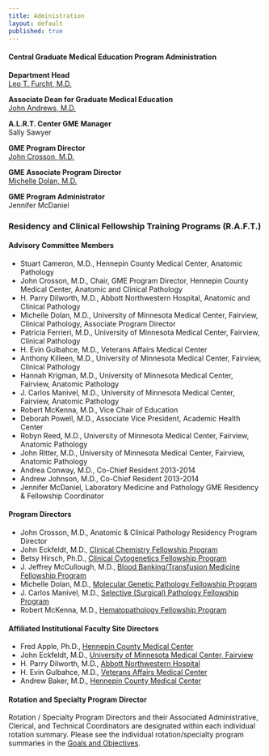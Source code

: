 ```yaml
---
title: Administration
layout: default
published: true
---
```

#### Central Graduate Medical Education Program Administration

**Department Head**  
[Leo T. Furcht, M.D.](http://pathology.umn.edu/about/chair/)

**Associate Dean for Graduate Medical Education**  
[John Andrews, M.D.](http://www.peds.umn.edu/general-pediatrics/faculty/john-andrews/index.htm)

**A.L.R.T. Center GME Manager**  
Sally Sawyer

**GME Program Director**  
[John Crosson, M.D.](../user/35)

**GME Associate Program Director**  
[Michelle Dolan, M.D.](../user/34)

**GME Program Administrator**  
Jennifer McDaniel

### Residency and Clinical Fellowship Training Programs (R.A.F.T.)

#### Advisory Committee Members

* Stuart Cameron, M.D., Hennepin County Medical Center, Anatomic Pathology
* John Crosson, M.D., Chair, GME Program Director, Hennepin County Medical Center, Anatomic and Clinical Pathology
* H. Parry Dilworth, M.D., Abbott Northwestern Hospital, Anatomic and Clinical Pathology
* Michelle Dolan, M.D., University of Minnesota Medical Center, Fairview, Clinical Pathology, Associate Program Director
* Patricia Ferrieri, M.D., University of Minnesota Medical Center, Fairview, Clinical Pathology
* H. Evin Gulbahce, M.D., Veterans Affairs Medical Center
* Anthony Killeen, M.D., University of Minnesota Medical Center, Fairview, Clinical Pathology
* Hannah Krigman, M.D., University of Minnesota Medical Center, Fairview, Anatomic Pathology
* J. Carlos Manivel, M.D., University of Minnesota Medical Center, Fairview, Anatomic Pathology
* Robert McKenna, M.D., Vice Chair of Education
* Deborah Powell, M.D., Associate Vice President, Academic Health Center
* Robyn Reed, M.D., University of Minnesota Medical Center, Fairview, Anatomic Pathology
* John Ritter, M.D., University of Minnesota Medical Center, Fairview, Anatomic Pathology
* Andrea Conway, M.D., Co-Chief Resident 2013-2014
* Andrew Johnson, M.D., Co-Chief Resident 2013-2014
* Jennifer McDaniel, Laboratory Medicine and Pathology GME Residency & Fellowship Coordinator

#### Program Directors

* John Crosson, M.D., Anatomic & Clinical Pathology Residency Program Director
* John Eckfeldt, M.D., [Clinical Chemistry Fellowship Program]({{site.baseurl}}/prospective_fellows/clinical_chemistry)
* Betsy Hirsch, Ph.D., [Clinical Cytogenetics Fellowship Program]({{site.baseurl}}/prospective_fellows/cytogenetics)
* J. Jeffrey McCullough, M.D., [Blood Banking/Transfusion Medicine Fellowship Program]({{site.baseurl}}/prospective_fellows/transfusion_medicine)
* Michelle Dolan, M.D., [Molecular Genetic Pathology Fellowship Program]({{site.baseurl}}prospective_fellows/molecular_genetic_pathology/)
* J. Carlos Manivel, M.D., [Selective (Surgical) Pathology Fellowship Program]({{site.baseurl}}prospective_fellows/surgical_pathology)
* Robert McKenna, M.D., [Hematopathology Fellowship Program]({{site.baseurl}}prospective_fellows/hematopathology)

#### Affiliated Institutional Faculty Site Directors

* Fred Apple, Ph.D., [Hennepin County Medical Center]({{site.baseurl}}/about/training_sites/HCMC/)
* John Eckfeldt, M.D., [University of Minnesota Medical Center, Fairview]({{site.baseurl}}/about/training_sites/UMMC/)
* H. Parry Dilworth, M.D., [Abbott Northwestern Hospital]({{site.baseurl}}/about/training_sites/ANW/)
* H. Evin Gulbahce, M.D., [Veterans Affairs Medical Center]({{site.baseurl}}/about/training_sites/VA/)
* Andrew Baker, M.D., [Hennepin County Medical Center]({{site.baseurl}}/about/training_sites/HCMC/)

#### Rotation and Specialty Program Director

Rotation / Specialty Program Directors and their Associated Administrative,
Clerical, and Technical Coordinators are designated within each individual
rotation summary. Please see the individual rotation/specialty program
summaries in the [Goals and Objectives]({{site.baseurl}}/prospective_residents/rotations/).
